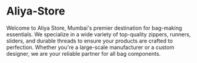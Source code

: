 # Aliya-Store
Welcome to Aliya Store, Mumbai's premier destination for bag-making essentials. We specialize in a wide variety of top-quality zippers, runners, sliders, and durable threads to ensure your products are crafted to perfection. Whether you're a large-scale manufacturer or a custom designer, we are your reliable partner for all bag components.
